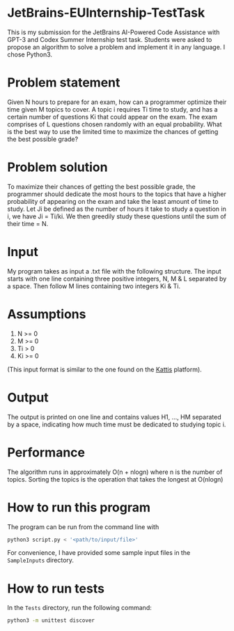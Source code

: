 # JetBrains-EUInternship-TestTask
This is my submission for the JetBrains AI-Powered Code Assistance with GPT-3 and Codex Summer Internship test task. 
Students were asked to propose an algorithm to solve a problem and implement it in any language. I chose Python3.

# Problem statement
Given N hours to prepare for an exam, how can a programmer optimize their time given M topics to cover. A topic i requires Ti time to study, and has a certain number of questions Ki that could appear on the exam. The exam comprises of L questions chosen randomly with an equal probability. What is the best way to use the limited time to maximize the chances of getting the best possible grade?

# Problem solution
To maximize their chances of getting the best possible grade, the programmer should dedicate the most hours to the topics that have a higher probability of appearing on the exam and take the least amount of time to study. Let Ji be defined as the number of hours it take to study a question in i, we have Ji = Ti/ki. We then greedily study these questions until the sum of their time = N.

# Input
My program takes as input a .txt file with the following structure. The input starts with one line containing three positive integers, N, M & L separated by a space. Then follow M lines containing two integers Ki & Ti.

# Assumptions
1. N >= 0
2. M >= 0
3. Ti > 0
4. Ki >= 0

(This input format is similar to the one found on the [Kattis](https://open.kattis.com/) platform).

# Output
The output is printed on one line and contains values H1, ..., HM separated by a space, indicating how much time must be dedicated to studying topic i.

# Performance
The algorithm runs in approximately O(n + nlogn) where n is the number of topics. Sorting the topics is the operation that takes the longest at O(nlogn)

# How to run this program
The program can be run from the command line with 
``` Bash
python3 script.py < '<path/to/input/file>'
```
For convenience, I have provided some sample input files in the ```SampleInputs``` directory.

# How to run tests
In the ```Tests``` directory, run the following command:
``` Bash
python3 -m unittest discover
```
